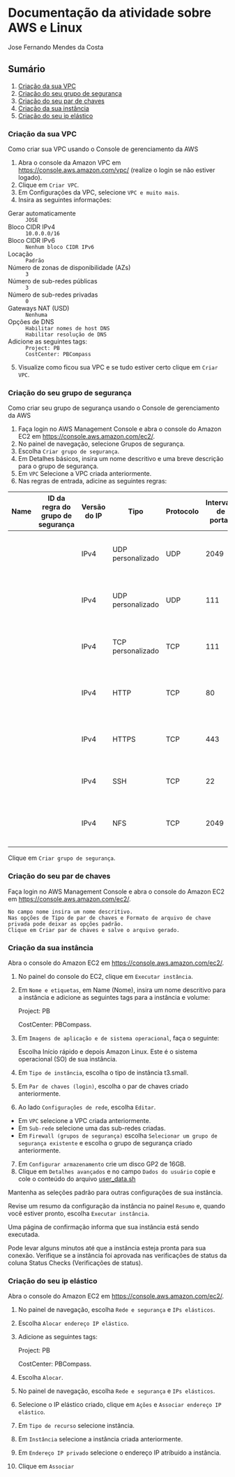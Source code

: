 # Documentação da atividade sobre AWS e Linux

Jose Fernando Mendes da Costa

## Sumário

1. [Criação da sua VPC](https://github.com/jofernando/compass-pb-atv-2/#criação-da-sua-vpc)
2. [Criação do seu grupo de segurança](https://github.com/jofernando/compass-pb-atv-2/#criação-do-seu-grupo-de-segurança)
3. [Criação do seu par de chaves](https://github.com/jofernando/compass-pb-atv-2/#criação-do-seu-par-de-chaves)
4. [Criação da sua instância](https://github.com/jofernando/compass-pb-atv-2/#criação-da-sua-instância)
5. [Criação do seu ip elástico](https://github.com/jofernando/compass-pb-atv-2/#criação-do-seu-ip-elástico)

### Criação da sua VPC

Como criar sua VPC usando o Console de gerenciamento da AWS
1. Abra o console da Amazon VPC em https://console.aws.amazon.com/vpc/ (realize o login se não estiver logado).
2. Clique em `Criar VPC`.
3. Em Configurações da VPC, selecione `VPC e muito mais`.
4. Insira as seguintes informações:  
<dl>
  <dt>Gerar automaticamente</dt>
  <dd><code>JOSE</code></dd>
  
  <dt>Bloco CIDR IPv4</dt>
  <dd><code>10.0.0.0/16</code></dd>

  <dt>Bloco CIDR IPv6</dt>
  <dd><code>Nenhum bloco CIDR IPv6</code></dd>
  
  <dt>Locação</dt>
  <dd><code>Padrão</code></dd>
    
  <dt>Número de zonas de disponibilidade (AZs)</dt>
  <dd><code>3</code></dd>
  
  <dt>Número de sub-redes públicas</dt>
  <dd><code>3</code></dd>
  
  <dt>Número de sub-redes privadas</dt>
  <dd><code>0</code></dd>
  
  <dt>Gateways NAT (USD)</dt>
  <dd><code>Nenhuma</code></dd>
  
  <dt>Opções de DNS</dt>
  <dd><code>Habilitar nomes de host DNS</code></dd>
  <dd><code>Habilitar resolução de DNS</code></dd>
  
  <dt>Adicione as seguintes tags:</dt>
  <dd><code>Project: PB</code></dd>
  <dd><code>CostCenter: PBCompass</code></dd>
</dl>

5. Visualize como ficou sua VPC e se tudo estiver certo clique em `Criar VPC`.

### Criação do seu grupo de segurança

Como criar seu grupo de segurança usando o Console de gerenciamento da AWS  
1. Faça login no AWS Management Console e abra o console do Amazon EC2 em https://console.aws.amazon.com/ec2/.
2. No painel de navegação, selecione Grupos de segurança.
3. Escolha `Criar grupo de segurança`.
4. Em Detalhes básicos, insira um nome descritivo e uma breve descrição para o grupo de segurança.
5. Em `VPC` Selecione a VPC criada anteriormente.
6. Nas regras de entrada, adicine as seguintes regras:  


| Name | ID da regra do grupo de segurança | Versão do IP | Tipo | Protocolo | Intervalo de portas | Origem | Descrição          |
|------|-----------------------------------|--------------|------|-----------|---------------------|--------|--------------------|
| | | IPv4         | UDP personalizado | UDP       | 2049                | 0.0.0.0/0      | Porta necessaria para utilizar o NFS |
| | | IPv4         | UDP personalizado | UDP       | 111                 | 0.0.0.0/0      | Porta necessaria para utilizar o NFS |
| | | IPv4         | TCP personalizado | TCP       | 111                 | 0.0.0.0/0      | Porta necessaria para utilizar o NFS |
| | | IPv4         | HTTP              | TCP       | 80                  | 0.0.0.0/0      | Permite conexao com protocolo HTTP   |
| | | IPv4         | HTTPS             | TCP       | 443                 | 0.0.0.0/0      | Permite conexao com protocolo HTTPS  |
| | | IPv4         | SSH               | TCP       | 22                  | **SEU IP**     | Permite conexao SSH para o seu IP    |
| | | IPv4         | NFS               | TCP       | 2049                | 0.0.0.0/0      | Porta necessaria para utilizar o NFS |


Clique em `Criar grupo de segurança`.

### Criação do seu par de chaves

Faça login no AWS Management Console e abra o console do Amazon EC2 em https://console.aws.amazon.com/ec2/.

    No campo nome insira um nome descritivo.
    Nas opções de Tipo de par de chaves e Formato de arquivo de chave privada pode deixar as opções padrão.
    Clique em Criar par de chaves e salve o arquivo gerado.

### Criação da sua instância

Abra o console do Amazon EC2 em https://console.aws.amazon.com/ec2/.
1. No painel do console do EC2, clique em `Executar instância`.
2. Em `Nome e etiquetas`, em Name (Nome), insira um nome descritivo para a instância e adicione as seguintes tags para a instância e volume:

   Project: PB

   CostCenter: PBCompass.
3. Em `Imagens de aplicação e de sistema operacional`, faça o seguinte:

    Escolha Início rápido e depois Amazon Linux. Este é o sistema operacional (SO) de sua instância.

4. Em `Tipo de instância`, escolha o tipo de instância t3.small.
5. Em `Par de chaves (login)`, escolha o par de chaves criado anteriormente.
6. Ao lado `Configurações de rede`, escolha `Editar`.
  - Em `VPC` selecione a VPC criada anteriormente.
  - Em `Sub-rede` selecione uma das sub-redes criadas.
  - Em `Firewall (grupos de segurança)` escolha `Selecionar um grupo de segurança existente` e escolha o grupo de segurança criado anteriormente.
7. Em `Configurar armazenamento` crie um disco GP2 de 16GB.
8. Clique em `Detalhes avançados` e no campo `Dados do usuário` copie e cole o conteúdo do arquivo [user_data.sh](https://github.com/jofernando/compass-pb-atv-2/blob/main/scripts/user-data.sh)

Mantenha as seleções padrão para outras configurações de sua instância.

Revise um resumo da configuração da instância no painel `Resumo` e, quando você estiver pronto, escolha `Executar instância`.

Uma página de confirmação informa que sua instância está sendo executada. 

Pode levar alguns minutos até que a instância esteja pronta para sua conexão. Verifique se a instância foi aprovada nas verificações de status da coluna Status Checks (Verificações de status).

### Criação do seu ip elástico

Abra o console do Amazon EC2 em https://console.aws.amazon.com/ec2/.
1. No painel de navegação, escolha `Rede e segurança` e `IPs elásticos`.
2. Escolha `Alocar endereço IP elástico`.
3. Adicione as seguintes tags:

    Project: PB

    CostCenter: PBCompass.

4. Escolha `Alocar`.
5. No painel de navegação, escolha `Rede e segurança` e `IPs elásticos`.
6. Selecione o IP elástico criado, clique em `Ações` e `Associar endereço IP elástico`.
7. Em `Tipo de recurso` selecione instância.
8. Em `Instância` selecione a instância criada anteriormente.
9. Em `Endereço IP privado` selecione o endereço IP atríbuido a instância.
10. Clique em `Associar`
